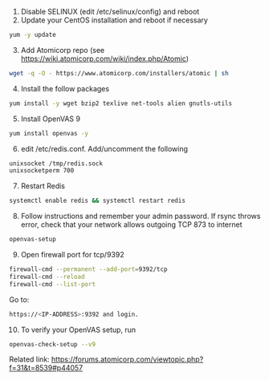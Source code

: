 1) Disable SELINUX (edit /etc/selinux/config) and reboot
2) Update your CentOS installation and reboot if necessary
```bash
yum -y update
```
3) Add Atomicorp repo (see https://wiki.atomicorp.com/wiki/index.php/Atomic)
```bash
wget -q -O - https://www.atomicorp.com/installers/atomic | sh
```
4) Install the follow packages
```bash
yum install -y wget bzip2 texlive net-tools alien gnutls-utils
```
5) Install OpenVAS 9
```bash
yum install openvas -y
```
6) edit /etc/redis.conf. Add/uncomment the following
```bash
unixsocket /tmp/redis.sock
unixsocketperm 700
```
7) Restart Redis
```bash
systemctl enable redis && systemctl restart redis
```
8) Follow instructions and remember your admin password. If rsync throws error, check that your network allows outgoing TCP 873 to internet
```bash
openvas-setup
```
9) Open firewall port for tcp/9392
```bash
firewall-cmd --permanent --add-port=9392/tcp
firewall-cmd --reload
firewall-cmd --list-port
```

Go to:
```bash
https://<IP-ADDRESS>:9392 and login.
```
10) To verify your OpenVAS setup, run
```bash
openvas-check-setup --v9
```

Related link:
https://forums.atomicorp.com/viewtopic.php?f=31&t=8539#p44057
